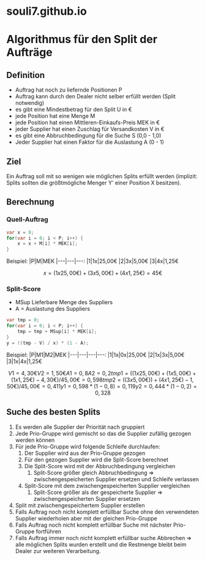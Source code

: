 # souli7.github.io

# Algorithmus für den Split der Aufträge

## Definition

- Auftrag hat noch zu liefernde Positionen P
- Auftrag kann durch den Dealer nicht selber erfüllt werden (Split notwendig)
- es gibt eine Mindestbetrag für den Split U in €
- jede Position hat eine Menge M
- jede Position hat einen Mittleren-Einkaufs-Preis MEK in €
- jeder Supplier hat einen Zuschlag für Versandkosten V in €
- es gibt eine Abbruchbedingung für die Suche S (0,0 - 1,0)
- Jeder Supplier hat einen Faktor für die Auslastung A (0 - 1)

## Ziel

Ein Auftrag soll mit so wenigen wie möglichen Splits erfüllt werden (implizit: Splits sollten die größtmögliche Menger Y' einer Position X besitzen).

## Berechnung

### Quell-Auftrag

``` csharp
var x = 0;
for(var i = 0; i < P; i++) {
    x = x + M[i] * MEK[i];
}
```

Beispiel:
|P|M|MEK
|---|---|---:
|1|1x|25,00€
|2|3x|5,00€
|3|4x|1,25€

``` math
x = (1 x 25,00€) + (3 x 5,00€) + (4 x 1,25€) = 45€
```

### Split-Score

- MSup Lieferbare Menge des Suppliers
- A = Auslastung des Suppliers

``` csharp
var tmp = 0;
for(var i = 0; i < P; i++) {
    tmp = tmp + MSup[i] * MEK[i];
}
y = ((tmp - V) / x) * (1 - A);
```

Beispiel:
|P|M1|M2|MEK
|---|---|---|---:
|1|1x|0x|25,00€
|2|1x|3x|5,00€
|3|1x|4x|1,25€

``` math
V1 = 4,30€
V2 = 1,50€
A1 = 0,8
A2 = 0,2
tmp1 = ((1 x 25,00€) + (1 x 5,00€) + (1 x 1,25€) - 4,30€) / 45,00€ = 0,598
tmp2 = ((3 x 5,00€)) + (4 x 1,25€) - 1,50€) / 45,00€ = 0,411
y1 = 0,598 * (1 - 0,8) = 0,119
y2 = 0,444 * (1 - 0,2) = 0,328
```

## Suche des besten Splits

1. Es werden alle Supplier der Priorität nach gruppiert
2. Jede Prio-Gruppe wird gemischt so das die Supplier zufällig gezogen werden können
3. Für jede Prio-Gruppe wird folgende Schleife durchlaufen:
    1. Der Supplier wird aus der Prio-Gruppe gezogen
    2. Für den gezogen Supplier wird die Split-Score berechnet
    3. Die Split-Score wird mit der Abbruchbedingung vergleichen
        1. Split-Score größer gleich Abbruchbedingung => zwischengespeicherten Supplier ersetzen und Schleife verlassen
    4. Split-Score mit dem zwischengespeicherten Supplier vergleichen
        1. Split-Score größer als der gespeicherte Supplier => zwischengespeicherten Supplier ersetzen
4. Split mit zwischengespeichertem Supplier erstellen
5. Falls Auftrag noch nicht komplett erfüllbar Suche ohne den verwendeten Supplier wiederholen aber mit der gleichen Prio-Gruppe
6. Falls Auftrag noch nicht komplett erfüllbar Suche mit nächster Prio-Gruppe fortführen
7. Falls Auftrag immer noch nicht komplett erfüllbar suche Abbrechen => alle möglichen Splits wurden erstellt und die Restmenge bleibt beim Dealer zur weiteren Verarbeitung.
